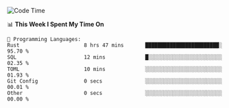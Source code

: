 <!--START_SECTION:waka-->
![Code Time](http://img.shields.io/badge/Code%20Time-1%2C017%20hrs%2036%20mins-blue)

📊 **This Week I Spent My Time On** 

```text
💬 Programming Languages: 
Rust                     8 hrs 47 mins       ████████████████████████░   95.70 % 
SQL                      12 mins             █░░░░░░░░░░░░░░░░░░░░░░░░   02.35 % 
TOML                     10 mins             ░░░░░░░░░░░░░░░░░░░░░░░░░   01.93 % 
Git Config               0 secs              ░░░░░░░░░░░░░░░░░░░░░░░░░   00.01 % 
Other                    0 secs              ░░░░░░░░░░░░░░░░░░░░░░░░░   00.00 % 
```


<!--END_SECTION:waka-->
